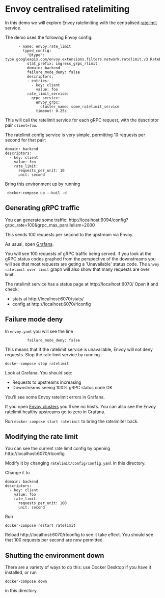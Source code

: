 # Envoy centralised ratelimiting

In this demo we will explore Envoy ratelimiting with the centralised [ratelimit](https://github.com/envoyproxy/ratelimit) service.

The demo uses the following Envoy config:

```
      - name: envoy.rate_limit
        typed_config: 
          "@type": type.googleapis.com/envoy.extensions.filters.network.ratelimit.v3.RateLimit
          stat_prefix: ingress_grpc_rlimit
          domain: backend
          failure_mode_deny: false
          descriptors:
          - entries:
            - key: client
              value: foo
          rate_limit_service:
            grpc_service:
              envoy_grpc:
                cluster_name: some_ratelimit_service
              timeout: 0.25s 
```

This will call the ratelimit service for each gRPC request, with the descriptor pair `client=foo`.

The ratelimit config service is very simple, permitting 10 requests per second for that pair:

```
domain: backend
descriptors:
  - key: client
    value: foo
    rate_limit:
      requests_per_unit: 10
      unit: second
```

Bring this environment up by running 

```
 docker-compose up --buil -d
```

## Generating gRPC traffic

You can generate some traffic: http://localhost:9094/config?grpc_rate=100&grpc_max_parallelism=2000

This sends 100 requests per second to the upstream via Envoy.

As usual, open [Grafana](http://localhost:3000/d/workshop/load-management-workshop?orgId=1&refresh=5s).

You will see 100 requests of gRPC traffic being served. If you look at the gRPC status 
codes graphed from the perspective of the downstreams you will see 
that most requests are geting a 'Unavailable' status code.
The `Envoy ratelimit over limit` graph will also show that many requests are over limit.

The ratelimit service has a status page at http://localhost:6070/
Open it and check:
 * stats at http://localhost:6070/stats/
 * config at http://localhost:6070/rlconfig


## Failure mode deny

In `envoy.yaml` you will see the line

```
          failure_mode_deny: false
```

This means that if the ratelimit service is unavailable, Envoy will not deny requests.
Stop the rate limit service by running

```
docker-compose stop ratelimit
```

Look at Grafana. You should see:
 * Requests to upstreams increasing
 * Downstreams seeing 100% gRPC status code OK

You'll see some Envoy ratelimit errors in Grafana. 

If you open [Envoy clusters](http://localhost:9901/clusters) you'll see no hosts.
You can also see the Envoy ratelimit healthy upstreams go to zero in Grafana.

Run `docker-compose start ratelimit` to bring the ratelimiter back.

## Modifying the rate limit

You can see the current rate limit config by opening http://localhost:6070/rlconfig

Modify it by changing `ratelimit/config/config.yaml` in this directory.

Change it to 

```
domain: backend
descriptors:
  - key: client
    value: foo
    rate_limit:
      requests_per_unit: 100
      unit: second
```

Run

 ```
docker-compose restart ratelimit
```

Reload http://localhost:6070/rlconfig to see it take effect.
You should see that 100 requests per second are now permitted.

## Shutting the environment down

There are a variety of ways to do this: use Docker Desktop if you have it installed, or run 
```
docker-compose down
```
in this directory.
